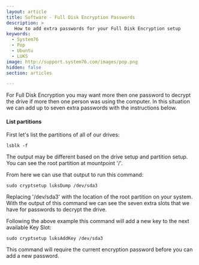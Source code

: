 ```yaml
---
layout: article
title: Software - Full Disk Encryption Passwords
description: >
   How to add extra passwords for your Full Disk Encryption setup
keywords:
  - System76
  - Pop
  - Ubuntu
  - LUKS
image: http://support.system76.com/images/pop.png
hidden: false
section: articles

---
```


For Full Disk Encryption you may want more then one password to decrypt the drive if more then one person was using the computer. In this situation we can add up to seven extra passwords with the instructions below.

#### List partitions

First let's list the partitions of all of our drives:

```
lsblk -f
```

The output may be different based on the drive setup and partition setup. You can see the root partition at mountpoint '/'.

From here we can use that output to run this command:

```
sudo cryptsetup luksDump /dev/sda3
```

Replacing '/dev/sda3' with the location of the root partition on your system. With the output of this command we can see the seven extra slots that we have for passwords to decrypt the drive.

Following the above example this command will add a new key to the next available Key Slot:

```
sudo cryptsetup luksAddKey /dev/sda3
```

This command will require the current encryption password before you can add a new password.

